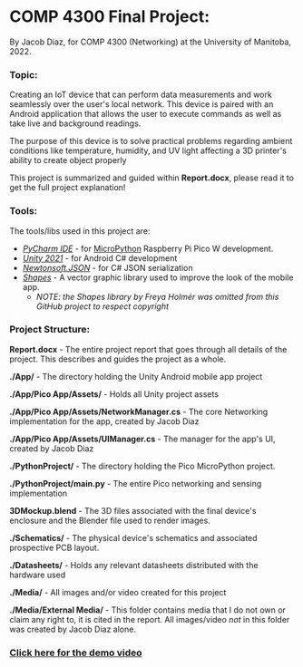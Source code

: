 # COMP 4300 Final Project:

By Jacob Diaz, for COMP 4300 (Networking) at the University of Manitoba, 2022.

### Topic:

Creating an IoT device that can perform data measurements and work seamlessly over the user's local network. This device is paired with an Android application that allows the user to execute commands as well as take live and background readings.

The purpose of this device is to solve practical problems regarding ambient conditions like temperature, humidity, and UV light affecting a 3D printer's ability to create object properly

This project is summarized and guided within **Report.docx**, please read it to get the full project explanation!

### Tools:

The tools/libs used in this project are:
* [*PyCharm IDE*](https://www.jetbrains.com/pycharm/) - for [MicroPython](https://micropython.org/) Raspberry Pi Pico W development.
* [*Unity 2021*](https://unity.com/releases/2021-lts) - for Android C# development
* [*Newtonsoft.JSON*](https://www.newtonsoft.com/json) - for C# JSON serialization
* [*Shapes*](https://acegikmo.com/shapes/) - A vector graphic library used to improve the look of the mobile app.
    * *NOTE: the Shapes library by Freya Holmér was omitted from this GitHub project to respect copyright*
    
### Project Structure:

**Report.docx** - The entire project report that goes through all details of the project. This describes and guides the project as a whole.

**./App/** - The directory holding the Unity Android mobile app project

**./App/Pico App/Assets/** - Holds all Unity project assets

**./App/Pico App/Assets/NetworkManager.cs** - The core Networking implementation for the app, created by Jacob Diaz

**./App/Pico App/Assets/UIManager.cs** - The manager for the app's UI, created by Jacob Diaz

**./PythonProject/** - The directory holding the Pico MicroPython project.

**./PythonProject/main.py** - The entire Pico networking and sensing implementation

**3DMockup.blend** - The 3D files associated with the final device's enclosure and the Blender file used to render images.

**./Schematics/** - The physical device's schematics and associated prospective PCB layout.

**./Datasheets/** - Holds any relevant datasheets distributed with the hardware used

**./Media/** - All images and/or video created for this project

**./Media/External Media/** - This folder contains media that I do not own or claim any right to, it is cited in the report. All images/video *not* in this folder was created by Jacob Diaz alone.

    
    
### **[Click here for the demo video](https://www.youtube.com/watch?v=cjnJ7qvFyeA)**
    
